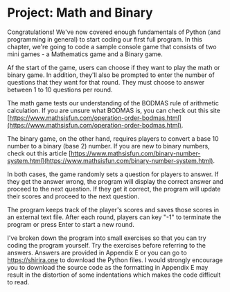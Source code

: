# Project: Math and Binary

Congratulations! We've now covered enough fundamentals of Python (and programming in general) to start coding our first full program. In this chapter, we're going to code a sample console game that consists of two mini games - a Mathematics game and a Binary game.

Af the start of the game, users can choose if they want to play the math or binary game. In addition, they'll also be prompted to enter the number of questions that they want for that round. They must choose to answer between 1 to 10 questions per round.

The math game tests our understanding of the BODMAS rule of arithmetic calculation. If you are unsure what BODMAS is, you can check out this site [https://www.mathsisfun.com/operation-order-bodmas.html](https://www.mathsisfun.com/operation-order-bodmas.html).

The binary game, on the other hand, requires players to convert a base 10 number to a binary (base 2) number. If you are new to binary numbers, check out this article [https://www.mathsisfun.com/binary-number-system.html](https://www.mathsisfun.com/binary-number-system.html).

In both cases, the game randomly sets a question for players to answer. If they get the answer wrong, the program will display the correct answer and proceed to the next question. If they get it correct, the program will update their scores and proceed to the next question.

The program keeps track of the player's scores and saves those scores in an external text file. After each round, players can key "-1" to terminate the program or press Enter to start a new round.

I've broken down the program into small exercises so that you can try coding the program yourself. Try the exercises before referring to the answers. Answers are provided in Appendix E or you can go to https://shirira.one to download the Python files. I would strongly encourage you to download the source code as the formatting in Appendix E may result in the distortion of some indentations which makes the code difficult to read.

